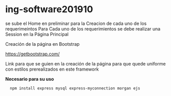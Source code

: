# ing-software201910
se sube el Home en preliminar para la Creacion de cada uno de los requerimeintos 
Para Cada uno de los requerimientos se debe realizar una Session en la Página Principal 


Creación de la página en Bootstrap

https://getbootstrap.com/

Link para que se guien en la creación de la página para que quede uniforme con estilos prerealizados en este framework

**Necesario para su uso**
```shell
  npm install express mysql express-myconnection morgan ejs
```


